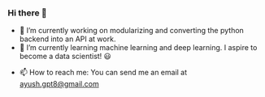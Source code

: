### Hi there 👋

<!--
**agpt8/agpt8** is a ✨ _special_ ✨ repository because its `README.md` (this file) appears on your GitHub profile.

Here are some ideas to get you started:-->

- 🔭 I’m currently working on modularizing and converting the python backend into an API at work.
- 🌱 I’m currently learning machine learning and deep learning. I aspire to become a data scientist! 😃
<!--- 👯 I’m looking to collaborate on ...
- 🤔 I’m looking for help with ...
- 💬 Ask me about ...-->
- 📫 How to reach me: You can send me an email at ayush.gpt8@gmail.com
<!--- 😄 Pronouns: He/him
- ⚡ Fun fact: ...
-->
